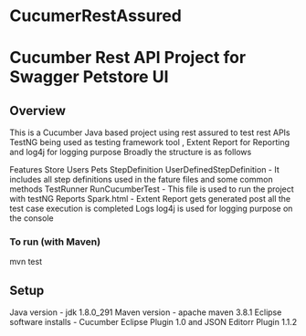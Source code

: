 # CucumerRestAssured
# Cucumber Rest API Project for Swagger Petstore UI

## Overview
This is a Cucumber Java based project using rest assured to test rest APIs
TestNG being used as testing framework tool , Extent Report for Reporting and log4j for logging purpose
Broadly the structure is as follows

Features
	Store
	Users
	Pets
StepDefinition
	UserDefinedStepDefinition - It includes all step definitions used in the fature files and some common methods
TestRunner
	RunCucumberTest - This file is used to run the project with testNG
Reports 
	Spark.html - Extent Report gets generated post all the test case execution is completed
Logs
	log4j is used for logging purpose on the console

### To run (with Maven)
mvn test

## Setup
Java version - jdk 1.8.0_291
Maven version - apache maven 3.8.1
Eclipse software installs - Cucumber Eclipse Plugin 1.0 and JSON Editorr Plugin 1.1.2

